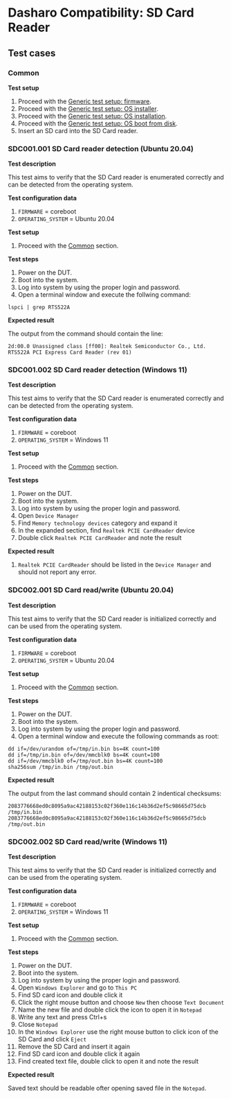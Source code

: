 # Dasharo Compatibility: SD Card Reader

## Test cases

### Common

**Test setup**

1. Proceed with the
    [Generic test setup: firmware](../../generic-test-setup/#firmware).
1. Proceed with the
    [Generic test setup: OS installer](../../generic-test-setup/#os-installer).
1. Proceed with the
    [Generic test setup: OS installation](../../generic-test-setup/#os-installation).
1. Proceed with the
    [Generic test setup: OS boot from disk](../../generic-test-setup/#os-boot-from-disk).
1. Insert an SD card into the SD Card reader.

### SDC001.001 SD Card reader detection (Ubuntu 20.04)

**Test description**

This test aims to verify that the SD Card reader is enumerated correctly and
can be detected from the operating system.

**Test configuration data**

1. `FIRMWARE` = coreboot
1. `OPERATING_SYSTEM` = Ubuntu 20.04

**Test setup**

1. Proceed with the [Common](#common) section.

**Test steps**

1. Power on the DUT.
1. Boot into the system.
1. Log into system by using the proper login and password.
1. Open a terminal window and execute the follwing command:

```
lspci | grep RTS522A
```

**Expected result**

The output from the command should contain the line:

```
2d:00.0 Unassigned class [ff00]: Realtek Semiconductor Co., Ltd. RTS522A PCI Express Card Reader (rev 01)
```

### SDC001.002 SD Card reader detection (Windows 11)

**Test description**

This test aims to verify that the SD Card reader is enumerated correctly and
can be detected from the operating system.

**Test configuration data**

1. `FIRMWARE` = coreboot
1. `OPERATING_SYSTEM` = Windows 11

**Test setup**

1. Proceed with the [Common](#common) section.

**Test steps**

1. Power on the DUT.
1. Boot into the system.
1. Log into system by using the proper login and password.
1. Open `Device Manager`
1. Find `Memory technology devices` category and expand it
1. In the expanded section, find `Realtek PCIE CardReader` device
1. Double click `Realtek PCIE CardReader` and note the result

**Expected result**

1. `Realtek PCIE CardReader` should be listed in the `Device Manager`
and should not report any error.

### SDC002.001 SD Card read/write (Ubuntu 20.04)

**Test description**

This test aims to verify that the SD Card reader is initialized correctly and
can be used from the operating system.

**Test configuration data**

1. `FIRMWARE` = coreboot
1. `OPERATING_SYSTEM` = Ubuntu 20.04

**Test setup**

1. Proceed with the [Common](#common) section.

**Test steps**

1. Power on the DUT.
1. Boot into the system.
1. Log into system by using the proper login and password.
1. Open a terminal window and execute the following commands as root:

```
dd if=/dev/urandom of=/tmp/in.bin bs=4K count=100
dd if=/tmp/in.bin of=/dev/mmcblk0 bs=4K count=100
dd if=/dev/mmcblk0 of=/tmp/out.bin bs=4K count=100
sha256sum /tmp/in.bin /tmp/out.bin
```

**Expected result**

The output from the last command should contain 2 indentical checksums:

```
2083776668ed0c8095a9ac42188153c02f360e116c14b36d2ef5c98665d75dcb  /tmp/in.bin
2083776668ed0c8095a9ac42188153c02f360e116c14b36d2ef5c98665d75dcb  /tmp/out.bin
```

### SDC002.002 SD Card read/write (Windows 11)

**Test description**

This test aims to verify that the SD Card reader is initialized correctly and
can be used from the operating system.

**Test configuration data**

1. `FIRMWARE` = coreboot
1. `OPERATING_SYSTEM` = Windows 11

**Test setup**

1. Proceed with the [Common](#common) section.

**Test steps**

1. Power on the DUT.
1. Boot into the system.
1. Log into system by using the proper login and password.
1. Open `Windows Explorer` and go to `This PC`
1. Find SD card icon and double click it
1. Click the right mouse button and choose `New` then choose `Text Document`
1. Name the new file and double click the icon to open it in `Notepad`
1. Write any text and press Ctrl+s
1. Close `Notepad`
1. In the `Windows Explorer` use the right mouse button to click icon
   of the SD Card and click `Eject`
1. Remove the SD Card and insert it again
1. Find SD card icon and double click it again
1. Find created text file, double click to open it and note the result

**Expected result**

Saved text should be readable ofter opening saved file in the `Notepad`.
